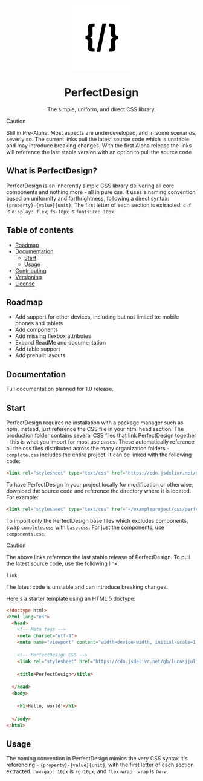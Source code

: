 <p align="center">
    <a href="" alt="Perfectionary Logo">
    <img src="https://github.com/LucasJJulien/PerfectDesign/blob/main/media/logowhite.png?raw=true" height="173"/></a>
</p>

<h1 align="center"> PerfectDesign </h1>
<p align="center"> The simple, uniform, and direct CSS library. </p>

> [!CAUTION]  
> Still in Pre-Alpha. Most aspects are underdeveloped, and in some scenarios, severly so. The current links pull the latest source code which is unstable and may introduce breaking changes. With the first Alpha release the links will reference the last stable version with an option to pull the source code 

## What is PerfectDesign?
PerfectDesign is an inherently simple CSS library delivering all core components and nothing more - all in pure css. It uses a naming convention based on uniformity and forthrightness, following a direct syntax: ```{property}-{value}{unit}```. The first letter of each section is extracted: ```d-f``` is ```display: flex```, ```fs-10px``` is ```fontsize: 10px```. 

## Table of contents
- [Roadmap](#roadmap)
- [Documentation](#documentation)
   - [Start](#start)
   - [Usage](#usage)
- [Contributing](#contributing)
- [Versioning](#versioning)
- [License](#license)

## Roadmap
- Add support for other devices, including but not limited to: mobile phones and tablets
- Add components
- Add missing flexbox attributes
- Expand ReadMe and documentation
- Add table support
- Add prebuilt layouts

## Documentation
Full documentation planned for 1.0 release.

## Start
PerfectDesign requires no installation with a package manager such as npm, instead, just reference the CSS file in your html head section. The production folder contains several CSS files that link PerfectDesign together - this is what you import for most use cases. These automatically reference all the css files distributed across the many organization folders - ```complete.css``` includes the entire project. It can be linked with the following code: 

```html
<link rel="stylesheet" type="text/css" href="https://cdn.jsdelivr.net/gh/lucasjjulien/perfectdesign@master/production/complete.css">
```

To have PerfectDesign in your project locally for modification or otherwise, download the source code and reference the directory where it is located. For example: 

```html
<link rel="stylesheet" type="text/css" href="~/exampleproject/css/perfectdesign/production/complete.css">
```

To import only the PerfectDesign base files which excludes components, swap ```complete.css``` with ```base.css```. For just the components, use ```components.css```. 


> [!CAUTION]  
> The above links reference the last stable release of PerfectDesign. To pull the latest source code, use the following link:
> 
> ```link```
> 
> The latest code is unstable and can introduce breaking changes.


Here's a starter template using an HTML 5 doctype:

```html
<!doctype html>
<html lang="en">
  <head>
    <!-- Meta tags -->
    <meta charset="utf-8">
    <meta name="viewport" content="width=device-width, initial-scale=1, shrink-to-fit=no">

    <!-- PerfectDesign CSS -->
    <link rel="stylesheet" href="https://cdn.jsdelivr.net/gh/lucasjjulien/perfectdesign@master/production/complete.css">

    <title>PerfectDesign</title>
    
  </head>
  <body>
  
    <h1>Hello, world!</h1>

  </body>
</html>
```

## Usage
The naming convention in PerfectDesign mimics the very CSS syntax it's referencing - ```{property}-{value}{unit}```, with the first letter of each section extracted. ```row-gap: 10px``` is ```rg-10px```, and ```flex-wrap: wrap``` is ```fw-w```. 



